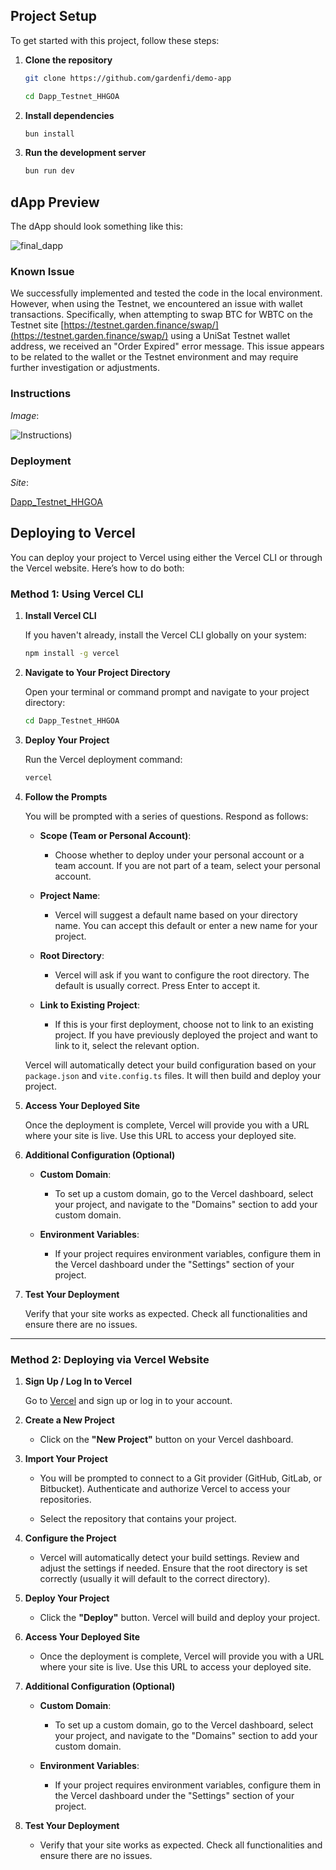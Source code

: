 ## Project Setup

To get started with this project, follow these steps:

1. **Clone the repository**

   ```bash 
   git clone https://github.com/gardenfi/demo-app
   ```
   ```bash
   cd Dapp_Testnet_HHGOA
   ```


2. **Install dependencies**

   ```bash
   bun install
   ```

3. **Run the development server**

   ```bash
   bun run dev
   ```

## dApp Preview

The dApp should look something like this:

![final_dapp](https://github.com/user-attachments/assets/41896b69-b2cd-4528-892d-fc2adf31cf4a)

### Known Issue

We successfully implemented and tested the code in the local environment. However, when using the Testnet, we encountered an issue with wallet transactions. Specifically, when attempting to swap BTC for WBTC on the Testnet site [https://testnet.garden.finance/swap/](https://testnet.garden.finance/swap/) using a UniSat Testnet wallet address, we received an "Order Expired" error message. This issue appears to be related to the wallet or the Testnet environment and may require further investigation or adjustments.

### Instructions

*Image*:

![Instructions](https://github.com/user-attachments/assets/dfb48900-26a1-432e-94b7-079387dbb87b))

### Deployment

*Site*:

[Dapp_Testnet_HHGOA](https://dapp-testnet-hhgoa.vercel.app/)



## Deploying to Vercel

You can deploy your project to Vercel using either the Vercel CLI or through the Vercel website. Here’s how to do both:

### Method 1: Using Vercel CLI

1. **Install Vercel CLI**

   If you haven't already, install the Vercel CLI globally on your system:

   ```bash
   npm install -g vercel
   ```

2. **Navigate to Your Project Directory**

   Open your terminal or command prompt and navigate to your project directory:

   ```bash
   cd Dapp_Testnet_HHGOA
   ```

3. **Deploy Your Project**

   Run the Vercel deployment command:

   ```bash
   vercel
   ```

4. **Follow the Prompts**

   You will be prompted with a series of questions. Respond as follows:

   - **Scope (Team or Personal Account)**:
     - Choose whether to deploy under your personal account or a team account. If you are not part of a team, select your personal account.

   - **Project Name**:
     - Vercel will suggest a default name based on your directory name. You can accept this default or enter a new name for your project.

   - **Root Directory**:
     - Vercel will ask if you want to configure the root directory. The default is usually correct. Press Enter to accept it.

   - **Link to Existing Project**:
     - If this is your first deployment, choose not to link to an existing project. If you have previously deployed the project and want to link to it, select the relevant option.

   Vercel will automatically detect your build configuration based on your `package.json` and `vite.config.ts` files. It will then build and deploy your project.

5. **Access Your Deployed Site**

   Once the deployment is complete, Vercel will provide you with a URL where your site is live. Use this URL to access your deployed site.

6. **Additional Configuration (Optional)**

   - **Custom Domain**:
     - To set up a custom domain, go to the Vercel dashboard, select your project, and navigate to the "Domains" section to add your custom domain.

   - **Environment Variables**:
     - If your project requires environment variables, configure them in the Vercel dashboard under the "Settings" section of your project.

7. **Test Your Deployment**

   Verify that your site works as expected. Check all functionalities and ensure there are no issues.

---

### Method 2: Deploying via Vercel Website

1. **Sign Up / Log In to Vercel**

   Go to [Vercel](https://vercel.com/) and sign up or log in to your account.

2. **Create a New Project**

   - Click on the **"New Project"** button on your Vercel dashboard.

3. **Import Your Project**

   - You will be prompted to connect to a Git provider (GitHub, GitLab, or Bitbucket). Authenticate and authorize Vercel to access your repositories.

   - Select the repository that contains your project.

4. **Configure the Project**

   - Vercel will automatically detect your build settings. Review and adjust the settings if needed. Ensure that the root directory is set correctly (usually it will default to the correct directory).

5. **Deploy Your Project**

   - Click the **"Deploy"** button. Vercel will build and deploy your project.

6. **Access Your Deployed Site**

   - Once the deployment is complete, Vercel will provide you with a URL where your site is live. Use this URL to access your deployed site.

7. **Additional Configuration (Optional)**

   - **Custom Domain**:
     - To set up a custom domain, go to the Vercel dashboard, select your project, and navigate to the "Domains" section to add your custom domain.

   - **Environment Variables**:
     - If your project requires environment variables, configure them in the Vercel dashboard under the "Settings" section of your project.

8. **Test Your Deployment**

   - Verify that your site works as expected. Check all functionalities and ensure there are no issues.


